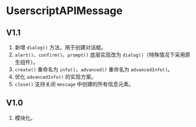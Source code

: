 # UserscriptAPIMessage

## V1.1

1. 新增 `dialog()` 方法，用于创建对话框。
2. `alert()`、`confirm()`、`prompt()` 底层实现改为 `dialog()`（特殊情况下采用原生组件）。
3. `create()` 重命名为 `info()`，`advanced()` 重命名为 `advancedInfo()`。
4. 优化 `advancedInfo()` 的实现方案。
5. `close()` 支持关闭 `message` 中创建的所有信息元素。

## V1.0

1. 模块化。
